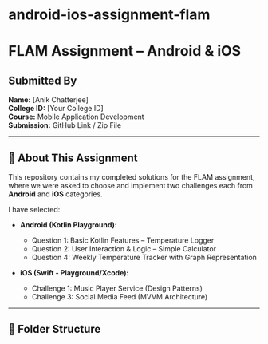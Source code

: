 # android-ios-assignment-flam
# FLAM Assignment – Android & iOS

## Submitted By
**Name:** [Anik Chatterjee]  
**College ID:** [Your College ID]  
**Course:** Mobile Application Development  
**Submission:** GitHub Link / Zip File  

---

## 📱 About This Assignment

This repository contains my completed solutions for the FLAM assignment, where we were asked to choose and implement two challenges each from **Android** and **iOS** categories.

I have selected:

- **Android (Kotlin Playground):**
  - Question 1: Basic Kotlin Features – Temperature Logger
  - Question 2: User Interaction & Logic – Simple Calculator
  - Question 4: Weekly Temperature Tracker with Graph Representation

- **iOS (Swift - Playground/Xcode):**
  - Challenge 1: Music Player Service (Design Patterns)
  - Challenge 3: Social Media Feed (MVVM Architecture)

---

## 📂 Folder Structure

